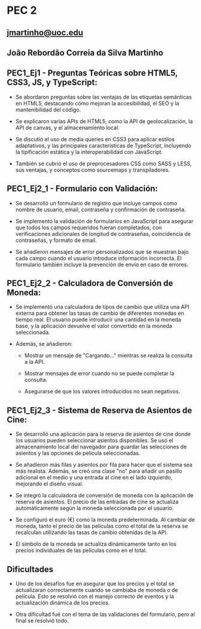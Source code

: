 # PEC 2
## jmartinho@uoc.edu

## João Rebordão Correia da Silva Martinho

## PEC1_Ej1 - Preguntas Teóricas sobre HTML5, CSS3, JS, y TypeScript:

- Se abordaron preguntas sobre las ventajas de las etiquetas semánticas en HTML5, destacando cómo mejoran la accesibilidad, el SEO y la mantenibilidad del código.

- Se explicaron varias APIs de HTML5, como la API de geolocalización, la API de canvas, y el almacenamiento local.

- Se discutió el uso de media queries en CSS3 para aplicar estilos adaptativos, y las principales características de TypeScript, incluyendo la tipificación estática y la interoperabilidad con JavaScript.

- También se cubrió el uso de preprocesadores CSS como SASS y LESS, sus ventajas, y conceptos como sourcemaps y transpiladores.

## PEC1_Ej2_1 - Formulario con Validación:

- Se desarrolló un formulario de registro que incluye campos como nombre de usuario, email, contraseña y confirmación de contraseña.

- Se implementó la validación de formularios en JavaScript para asegurar que todos los campos requeridos fueran completados, con verificaciones adicionales de longitud de contraseñas, coincidencia de contraseñas, y formato de email.

- Se añadieron mensajes de error personalizados que se muestran bajo cada campo cuando el usuario introduce información incorrecta. El formulario también incluye la prevención de envío en caso de errores.

## PEC1_Ej2_2 -  Calculadora de Conversión de Moneda:

- Se implementó una calculadora de tipos de cambio que utiliza una API externa para obtener las tasas de cambio de diferentes monedas en tiempo real. El usuario puede introducir una cantidad en la moneda base, y la aplicación devuelve el valor convertido en la moneda seleccionada.

- Además, se añadieron:

    - Mostrar un mensaje de "Cargando..." mientras se realiza la consulta a la API.
 
    - Mostrar mensajes de error cuando no se puede completar la consulta.

    - Asegurarse de que los valores introducidos no sean negativos.

## PEC1_Ej2_3 - Sistema de Reserva de Asientos de Cine:

- Se desarrolló una aplicación para la reserva de asientos de cine donde los usuarios pueden seleccionar asientos disponibles. Se usó el almacenamiento local del navegador para guardar las selecciones de asientos y las opciones de película seleccionadas.

- Se añadieron más filas y asientos por fila para hacer que el sistema sea más realista. Además, se creó una clase "no" para añadir un pasillo adicional en el medio y una entrada al cine en el lado izquierdo, mejorando el diseño visual.

- Se integró la calculadora de conversión de moneda con la aplicación de reserva de asientos. El precio de las entradas de cine se actualiza automáticamente según la moneda seleccionada por el usuario.

- Se configuró el euro (€) como la moneda predeterminada. Al cambiar de moneda, tanto el precio de las películas como el total de la reserva se recalculan utilizando las tasas de cambio obtenidas de la API.

- El símbolo de la moneda se actualiza dinámicamente tanto en los precios individuales de las películas como en el total.

## Dificultades

- Uno de los desafíos fue en asegurar que los precios y el total se actualizaran correctamente cuando se cambiaba de moneda o de película. Esto se resolvió con el manejo correcto de eventos y la actualización dinámica de los precios.

- Otra dificultad fué con el tema de las validaciones del formulario, pero al final se resolvió todo.